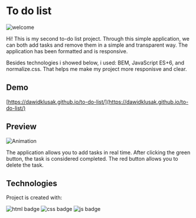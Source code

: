 # To do list

![welcome](https://github.com/DawidKlusak/to-do-list/assets/135499449/b815d3f4-32e6-4b5d-bf4d-1fe8adaccaa5)

Hi! This is my second to-do list project. Through this simple application, we can both add tasks and remove them in a simple and transparent way. The application has been formatted and is responsive.

Besides technologies i showed below, i used: BEM, JavaScript ES+6, and normalize.css. That helps me make my project more responisve and clear.

## Demo

[https://dawidklusak.github.io/to-do-list/](https://dawidklusak.github.io/to-do-list/)

## Preview

![Animation](https://github.com/DawidKlusak/to-do-list/assets/135499449/3f73077a-6dc8-47a1-9539-d751fbacdd8f)

The application allows you to add tasks in real time. After clicking the green button, the task is considered completed. The red button allows you to delete the task.

## Technologies

Project is created with:

![html badge](https://img.shields.io/badge/HTML5-E34F26?style=for-the-badge&logo=html5&logoColor=white)
![css badge](https://img.shields.io/badge/CSS3-1572B6?style=for-the-badge&logo=css3&logoColor=white)
![js badge](https://img.shields.io/badge/JavaScript-323330?style=for-the-badge&logo=javascript&logoColor=F7DF1E)
